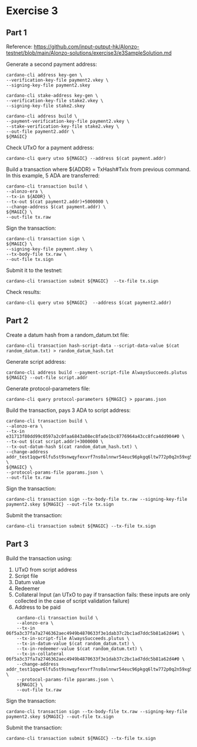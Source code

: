 # Exercise 3

## Part 1

Reference: https://github.com/input-output-hk/Alonzo-testnet/blob/main/Alonzo-solutions/exercise3/e3SampleSolution.md

Generate a second payment address:

    cardano-cli address key-gen \
    --verification-key-file payment2.vkey \
    --signing-key-file payment2.skey

    cardano-cli stake-address key-gen \
    --verification-key-file stake2.vkey \
    --signing-key-file stake2.skey

    cardano-cli address build \
    --payment-verification-key-file payment2.vkey \
    --stake-verification-key-file stake2.vkey \
    --out-file payment2.addr \
    ${MAGIC}

Check UTxO for a payment address:

    cardano-cli query utxo ${MAGIC} --address $(cat payment.addr)

Build a transaction where ${ADDR} = TxHash#TxIx from previous command. In this example, 5 ADA are transferred:

    cardano-cli transaction build \
    --alonzo-era \
    --tx-in ${ADDR} \
    --tx-out $(cat payment2.addr)+5000000 \
    --change-address $(cat payment.addr) \
    ${MAGIC} \
    --out-file tx.raw

Sign the transaction:

    cardano-cli transaction sign \
    ${MAGIC} \
    --signing-key-file payment.skey \
    --tx-body-file tx.raw \
    --out-file tx.sign

Submit it to the testnet:

    cardano-cli transaction submit ${MAGIC}  --tx-file tx.sign

Check results:

    cardano-cli query utxo ${MAGIC}  --address $(cat payment2.addr)


## Part 2

Create a datum hash from a random_datum.txt file:
    
    cardano-cli transaction hash-script-data --script-data-value $(cat random_datum.txt) > random_datum_hash.txt

Generate script address:

    cardano-cli address build --payment-script-file AlwaysSucceeds.plutus ${MAGIC} --out-file script.addr

Generate protocol-parameters file:

    cardano-cli query protocol-parameters ${MAGIC} > pparams.json

Build the transaction, pays 3 ADA to script address:

    cardano-cli transaction build \
    --alonzo-era \
    --tx-in e31713f80dd99c0597a2c0faa6843a08ec8fade1bc8776964a43cc8fca4dd904#0 \
    --tx-out $(cat script.addr)+3000000 \
    --tx-out-datum-hash $(cat random_datum_hash.txt) \
    --change-address addr_test1qqwr6lfu5st9snwqyfexvrf7ns0alnnwr54euc96pkgq6ltw772p0q2n59xg54fkq540u6nxv3ql8pmt9sgerr5wvfqs4f23nt \
    ${MAGIC} \
    --protocol-params-file pparams.json \
    --out-file tx.raw

Sign the transaction:

    cardano-cli transaction sign --tx-body-file tx.raw --signing-key-file payment2.skey ${MAGIC} --out-file tx.sign

Submit the transaction:

    cardano-cli transaction submit ${MAGIC} --tx-file tx.sign

## Part 3

Build the transaction using:
1. UTxO from script address
2. Script file
3. Datum value
4. Redeemer
5. Collateral Input (an UTxO to pay if transaction fails: these inputs are only collected in the case of script validation failure)
6. Address to be paid
```
    cardano-cli transaction build \
    --alonzo-era \
    --tx-in 06f5a3c37fa7a2746362aec4949b4870633f3e1dab37c2bc1ad7ddc5b81a62d4#1 \
    --tx-in-script-file AlwaysSucceeds.plutus \
    --tx-in-datum-value $(cat random_datum.txt) \
    --tx-in-redeemer-value $(cat random_datum.txt) \
    --tx-in-collateral 06f5a3c37fa7a2746362aec4949b4870633f3e1dab37c2bc1ad7ddc5b81a62d4#0 \
    --change-address addr_test1qqwr6lfu5st9snwqyfexvrf7ns0alnnwr54euc96pkgq6ltw772p0q2n59xg54fkq540u6nxv3ql8pmt9sgerr5wvfqs4f23nt \
    --protocol-params-file pparams.json \
    ${MAGIC} \
    --out-file tx.raw
```

Sign the transaction:

    cardano-cli transaction sign --tx-body-file tx.raw --signing-key-file payment2.skey ${MAGIC} --out-file tx.sign

Submit the transaction:

    cardano-cli transaction submit ${MAGIC} --tx-file tx.sign
